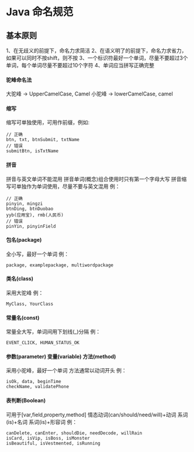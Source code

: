 # Java 命名规范

## 基本原则
1、在无歧义的前提下，命名力求简洁
2、在语义明了的前提下，命名力求省力，如果可以同时不按shift，则不按
3、一个标识符最好一个单词，尽量不要超过3个单词，每个单词尽量不要超过10个字符
4、单词应当拼写正确完整

#### 驼峰命名法
大驼峰 -> UpperCamelCase, Camel
小驼峰 -> lowerCamelCase, camel

#### 缩写
缩写可单独使用，可用作前缀，例如:
```
// 正确
btn, txt, btnSubmit, txtName 
// 错误
submitBtn, isTxtName
```

#### 拼音
拼音与英文单词不能混用
拼音单词(概念)组合使用时只有第一个字母大写
拼音缩写可单独作为单词使用，尽量不要与英文混用
例：
```
// 正确
pinyin, mingzi 
btnDing, btnDuobao
yyb(应用宝), rmb(人民币)
// 错误
pinYin, pinyinField
```

#### 包名(package)
全小写，最好一个单词
例：
```
package, examplepackage, multiwordpackage
```

#### 类名(class)
采用大驼峰
例：
```
MyClass, YourClass
```

#### 常量名(const)
常量全大写，单词间用下划线(_)分隔
例：
```
EVENT_CLICK, HUMAN_STATUS_OK
```

#### 参数(parameter) 变量(variable) 方法(method)

采用小驼峰，最好一个单词
方法通常以动词开头
例：
```
isOk, data, beginTime  
checkName, validatePhone
```

#### 表判断(Boolean)
可用于[var,field,property,method]
情态动词(can/should/need/will)+动词
系词(is)+名词
系词(is)+形容词
例：
```
canDelete, canEnter, shouldDie, needDecode, willRain
isCard, isVip, isBoss, isMonster
isBeautiful, isVestmented, isRunning
```
